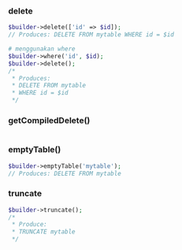 ### delete
```php
$builder->delete(['id' => $id]);
// Produces: DELETE FROM mytable WHERE id = $id

# menggunakan where
$builder->where('id', $id);
$builder->delete();
/*
 * Produces:
 * DELETE FROM mytable
 * WHERE id = $id
 */
```
### getCompiledDelete()
```php

```
### emptyTable()
```php
$builder->emptyTable('mytable');
// Produces: DELETE FROM mytable
```
### truncate
```php
$builder->truncate();
/*
 * Produce:
 * TRUNCATE mytable
 */
```